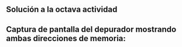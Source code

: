 ## Solución a la octava actividad
Captura de pantalla del depurador mostrando ambas direcciones de memoria:
- 
